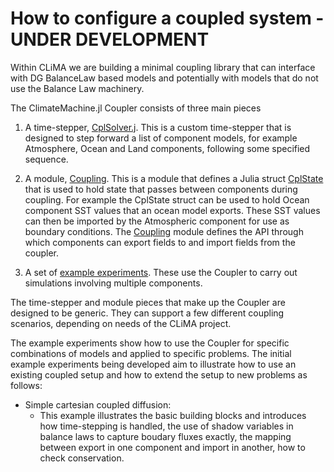 # How to configure a coupled system - UNDER DEVELOPMENT
  
Within CLiMA we are building a minimal coupling library that can interface with DG BalanceLaw based models
and potentially with models that do not use the Balance Law machinery.

The ClimateMachine.jl Coupler consists of three main pieces

1. A time-stepper, [CplSolver.j](/src/Numerics/ODESolvers/CplSolver.jl). This is a custom 
   time-stepper that is designed to step forward a list of component models, for example 
   Atmosphere, Ocean and Land components, following some specified sequence.

2. A module, [Coupling](/src/Coupling/Coupling.jl). This is a module that defines a Julia struct
   [CplState](/src/Coupling/CplState.jl) that is used to hold state that passes between 
   components during coupling. For example the CplState struct can be used to hold Ocean component
   SST values that an ocean model exports. These SST values can then be imported by the 
   Atmospheric component for use as boundary conditions. The [Coupling](/src/Coupling/Coupling.jl) module
   defines the API through which components can export fields to and import fields from 
   the coupler. 
   
3. A set of [example experiments](.experiments/CouplingDesignTests/). These use the Coupler to 
   carry out simulations involving multiple components.
   
The time-stepper and module pieces that make up the Coupler are designed to be generic. 
They can support a few different coupling scenarios, depending on needs of the CLiMA project.

The example experiments show how to use the Coupler for specific combinations of models and applied to specific
problems. The initial example experiments being developed aim to illustrate how to use an existing coupled
setup and how to extend the setup to new problems as follows:


 * Simple cartesian coupled diffusion: 
     * This example illustrates the basic building blocks and 
       introduces how time-stepping is handled, the use of shadow variables in balance laws to capture
       boudary fluxes exactly, the mapping between export in one component and import in another, how to 
       check conservation.








